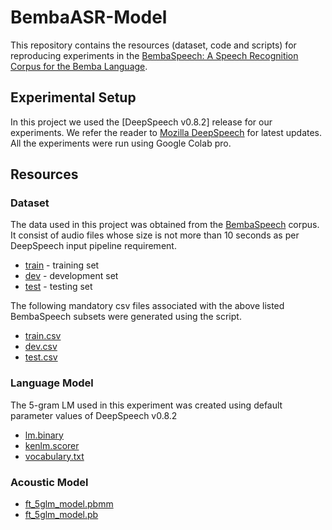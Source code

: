 # BembaASR-Model
This repository contains the resources (dataset, code and scripts) for reproducing experiments in the [BembaSpeech: A Speech Recognition Corpus for the Bemba Language]().

## Experimental Setup
In this project we used the [DeepSpeech v0.8.2] release for our experiments. We refer the reader to [Mozilla DeepSpeech]() for latest updates.
All the experiments were run using Google Colab pro. 
## Resources
### Dataset
The data used in this project was obtained from the [BembaSpeech]() corpus. It consist of audio files whose size is not more than 10 seconds as per DeepSpeech input pipeline requirement.
* [train](https://drive.google.com/drive/folders/1LAb04Ylj8gPIJ1p5w2AnmUgDuAuuUifO?usp=sharing) - training set
* [dev](https://drive.google.com/drive/folders/1hGo5yJJy57hg0tShGdCLjHW0aEP-1iVO?usp=sharing) - development set
* [test](https://drive.google.com/drive/folders/1843to0yTW5xsLu_PIvJ_qAt9JnWIclDg?usp=sharing) - testing set

The following mandatory csv files associated with the above listed BembaSpeech subsets were generated using the []() script.

* [train.csv](https://drive.google.com/file/d/1tdUgGJnjOoI5JTNMJ5M4uDsH1eS-DgLb/view?usp=sharing)
* [dev.csv](https://drive.google.com/file/d/1tbHiMEV9lcNjFzb1DfcPDe0gpU9QzZEq/view?usp=sharing)
* [test.csv](https://drive.google.com/file/d/1tXdBlQIpMf2aAks0kzsfpClpXXmBT7bX/view?usp=sharing)

### Language Model
The 5-gram LM used in this experiment was created using default parameter values of DeepSpeech v0.8.2
* [lm.binary](https://drive.google.com/file/d/109a1poTnPpYf-ILQlsIRC44QHh_kaXBX/view?usp=sharing)
* [kenlm.scorer](https://drive.google.com/file/d/10Hk7dpY89ciIF_BD8M6Y1fm__OiUQ69y/view?usp=sharing)
* [vocabulary.txt](https://drive.google.com/file/d/109svD1u4ShzxaTWvtlXY4Bzr1gMjIreU/view?usp=sharing)

### Acoustic Model
* [ft_5glm_model.pbmm](https://drive.google.com/file/d/166Qo55ZI9rufZjhnBX0-93Jal9jwxxXB/view?usp=sharing)
* [ft_5glm_model.pb](https://drive.google.com/file/d/165Azk-mOduV3DTraxZFZqBOlFhcF_NCi/view?usp=sharing)
